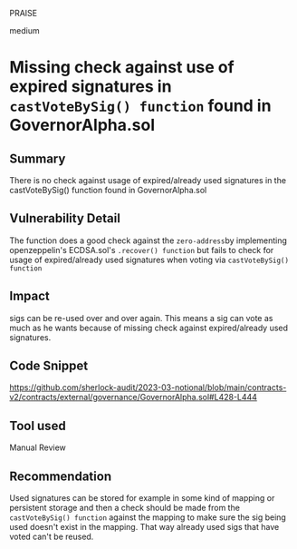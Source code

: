 PRAISE

medium

# Missing check against use of expired signatures in `castVoteBySig() function` found in GovernorAlpha.sol

## Summary
There is no check against usage of expired/already used signatures in the castVoteBySig() function found in GovernorAlpha.sol

## Vulnerability Detail
The function does a good check against the `zero-address`by implementing openzeppelin's ECDSA.sol's `.recover() function`
but fails to check for usage of expired/already used signatures when voting via `castVoteBySig() function` 

## Impact
sigs can be re-used over and over again. 
This means a sig can vote as much as he wants because of missing check against expired/already used signatures.

## Code Snippet
https://github.com/sherlock-audit/2023-03-notional/blob/main/contracts-v2/contracts/external/governance/GovernorAlpha.sol#L428-L444
## Tool used

Manual Review

## Recommendation
Used signatures can be stored for example in some kind of mapping or persistent storage and then a check should be made from the `castVoteBySig() function` against the mapping to make sure the sig being used doesn't exist in the mapping.
That way already used sigs that have voted can't be reused.